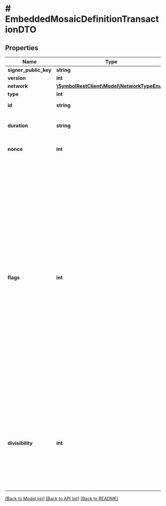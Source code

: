 # # EmbeddedMosaicDefinitionTransactionDTO

## Properties

Name | Type | Description | Notes
------------ | ------------- | ------------- | -------------
**signer_public_key** | **string** | Public key. |
**version** | **int** | Entity version. |
**network** | [**\SymbolRestClient\Model\NetworkTypeEnum**](NetworkTypeEnum.md) |  |
**type** | **int** |  |
**id** | **string** | Mosaic identifier. |
**duration** | **string** | Duration expressed in number of blocks. |
**nonce** | **int** | A number that allows uint 32 values. |
**flags** | **int** | - 0x00 (none) - No flags present. - 0x01 (supplyMutable) - Mosaic supports supply changes even when mosaic owner owns partial supply. - 0x02 (transferable) - Mosaic supports transfers between arbitrary accounts. When not set, mosaic can only be transferred to and from mosaic owner. - 0x04 (restrictable) - Mosaic supports custom restrictions configured by mosaic owner. - 0x08 (revokable) - Mosaic allows creator to revoke balances from another user. |
**divisibility** | **int** | Determines up to what decimal place the mosaic can be divided. Divisibility of 3 means that a mosaic can be divided into smallest parts of 0.001 mosaics. The divisibility must be in the range of 0 and 6. |

[[Back to Model list]](../../README.md#models) [[Back to API list]](../../README.md#endpoints) [[Back to README]](../../README.md)
